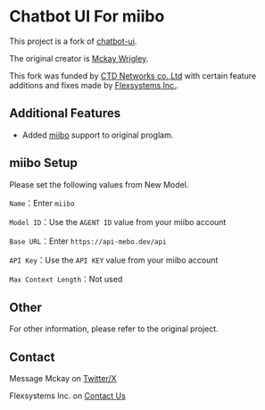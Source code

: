 # Chatbot UI For miibo

This project is a fork of [chatbot-ui](https://github.com/mckaywrigley/chatbot-ui).

The original creator is [Mckay Wrigley](https://github.com/mckaywrigley).

This fork was funded by [CTD Networks co.,Ltd](https://ctd.co.jp/) with certain feature additions and fixes made by [Flexsystems Inc.](https://www.flexsystems-inc.com/).

## Additional Features

- Added [miibo](https://mebo.work/) support to original proglam.

## miibo Setup

Please set the following values ​​from New Model.

`Name`：Enter `miibo`

`Model ID`：Use the `AGENT ID` value from your miibo account

`Base URL`：Enter `https://api-mebo.dev/api`

`API Key`：Use the `API KEY` value from your miibo account

`Max Context Length`：Not used

## Other

For other information, please refer to the original project.

## Contact

Message Mckay on [Twitter/X](https://twitter.com/mckaywrigley)

Flexsystems Inc. on [Contact Us](https://www.flexsystems-inc.com/contact/)